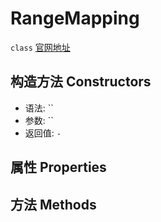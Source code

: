 # RangeMapping
`class` [官网地址](https://microsoft.github.io/monaco-editor/docs.html#classes/editor.RangeMapping.html)

## 构造方法 Constructors
+ 语法: ``
+ 参数: ``
+ 返回值: `-`
## 属性 Properties
## 方法 Methods
